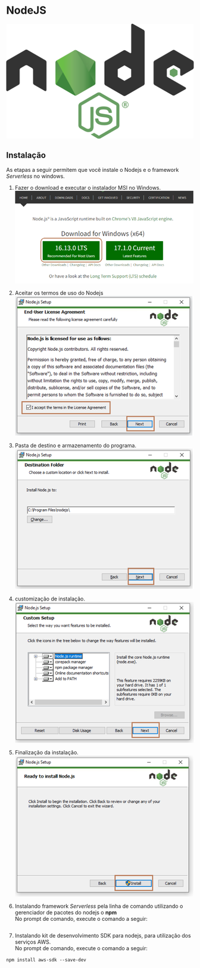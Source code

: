 # NodeJS
![img](./IMG/1200px-Node.js_logo.svg.png)

## Instalação

As etapas a seguir permitem que você instale o Nodejs e o framework *Serverless* no windows.

1. Fazer o download e executar o instalador MSI no Windows.
![img](./IMG/msi_nodejs.png)

2. Aceitar os termos de uso do Nodejs
![img](./IMG/terms_nodejs.png)

3. Pasta de destino e armazenamento do programa.
![img](./IMG/pasta_destinonodejs.png)

4. customização de instalação.
![img](./IMG/custom_installation_nodejs.png)

5. Finalização da instalação.
![img](./IMG/finish_installation_nodejs.png)

6. Instalando framework *Serverless* pela linha de comando utilizando o gerenciador de pacotes do nodejs o **npm**<br>
No prompt de comando, execute o comando a seguir: 

```npm install serverless -g
```

7. Instalando kit de desenvolvimento SDK para nodejs, para utilização dos serviços AWS.<br>
No prompt de comando, execute o comando a seguir:
```
npm install aws-sdk --save-dev

```
